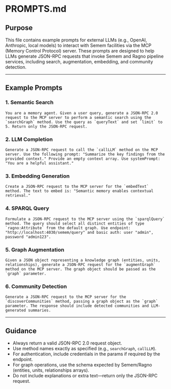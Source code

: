 # PROMPTS.md

## Purpose

This file contains example prompts for external LLMs (e.g., OpenAI, Anthropic, local models) to interact with Semem facilities via the MCP (Memory Control Protocol) server. These prompts are designed to help LLMs generate JSON-RPC requests that invoke Semem and Ragno pipeline services, including search, augmentation, embedding, and community detection.

---

## Example Prompts

### 1. Semantic Search
```
You are a memory agent. Given a user query, generate a JSON-RPC 2.0 request to the MCP server to perform a semantic search using the `searchGraph` method. Use the query as `queryText` and set `limit` to 5. Return only the JSON-RPC request.

```

### 2. LLM Completion
```
Generate a JSON-RPC request to call the `callLLM` method on the MCP server. Use the following prompt: "Summarize the key findings from the provided context." Provide an empty context array. Use systemPrompt: "You are a helpful assistant."
```

### 3. Embedding Generation
```
Create a JSON-RPC request to the MCP server for the `embedText` method. The text to embed is: "Semantic memory enables contextual retrieval."
```

### 4. SPARQL Query
```
Formulate a JSON-RPC request to the MCP server using the `sparqlQuery` method. The query should select all distinct entities of type `ragno:Attribute` from the default graph. Use endpoint: "http://localhost:4030/semem/query" and basic auth: user "admin", password "admin123".
```

### 5. Graph Augmentation
```
Given a JSON object representing a knowledge graph (entities, units, relationships), generate a JSON-RPC request for the `augmentGraph` method on the MCP server. The graph object should be passed as the `graph` parameter.
```

### 6. Community Detection
```
Generate a JSON-RPC request to the MCP server for the `discoverCommunities` method, passing a graph object as the `graph` parameter. The response should include detected communities and LLM-generated summaries.
```

---

## Guidance
- Always return a valid JSON-RPC 2.0 request object.
- Use method names exactly as specified (e.g., `searchGraph`, `callLLM`).
- For authentication, include credentials in the params if required by the endpoint.
- For graph operations, use the schema expected by Semem/Ragno (entities, units, relationships arrays).
- Do not include explanations or extra text—return only the JSON-RPC request.

